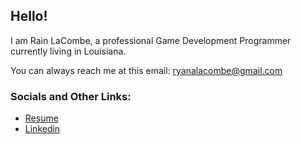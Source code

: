 ## Hello! 
I am Rain LaCombe, a professional Game Development Programmer currently living in Louisiana.

You can always reach me at this email: ryanalacombe@gmail.com

### Socials and Other Links:

* [Resume]()
* [Linkedin](https://www.linkedin.com/in/rain-lacombe/)

<!--
**ryanlacombe/ryanlacombe** is a ✨ _special_ ✨ repository because its `README.md` (this file) appears on your GitHub profile.

Here are some ideas to get you started:

- 🔭 I’m currently working on ...
- 🌱 I’m currently learning ...
- 👯 I’m looking to collaborate on ...
- 🤔 I’m looking for help with ...
- 💬 Ask me about ...
- 📫 How to reach me: ...
- 😄 Pronouns: ...
- ⚡ Fun fact: ...
-->
